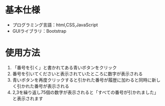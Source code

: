 # 基本仕様
- プログラミング言語：html,CSS,JavaScript
- GUIライブラリ：Bootstrap

# 使用方法
1. 「番号を引く」と書かれてある青いボタンをクリック
2. 番号を引いてくださいと表示されていたところに数字が表示される
3. 青いボタンを再度クリックすると引かれた番号が履歴に加わると同時に新しく引かれた番号が表示される
4. 2,3を繰り返し75個の数字が表示されると「すべての番号が引かれました」と表示されます

